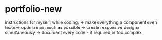 # portfolio-new

instructions for myself:
while coding: 
  -> make everything a component even texts
  -> optimise as much as possible
  -> create responsive designs simultaneously
  -> document every code - if required or too complex
